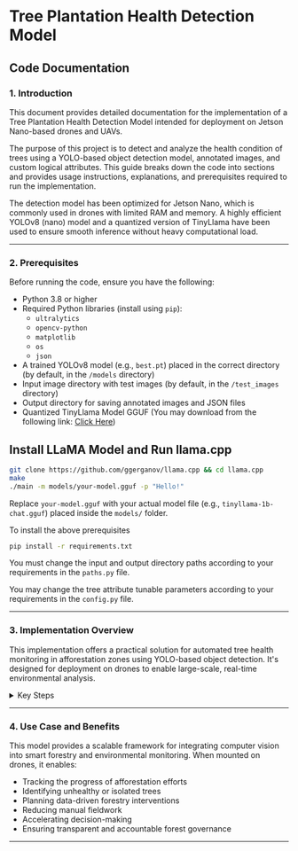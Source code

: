 # Tree Plantation Health Detection Model

## Code Documentation

### 1. Introduction

This document provides detailed documentation for the implementation of a Tree Plantation Health Detection Model intended for deployment on Jetson Nano-based drones and UAVs.

The purpose of this project is to detect and analyze the health condition of trees using a YOLO-based object detection model, annotated images, and custom logical attributes. This guide breaks down the code into sections and provides usage instructions, explanations, and prerequisites required to run the implementation.

The detection model has been optimized for Jetson Nano, which is commonly used in drones with limited RAM and memory. A highly efficient YOLOv8 (nano) model and a quantized version of TinyLlama have been used to ensure smooth inference without heavy computational load.

---

### 2. Prerequisites

Before running the code, ensure you have the following:

- Python 3.8 or higher  
- Required Python libraries (install using `pip`):
  - `ultralytics`
  - `opencv-python`
  - `matplotlib`
  - `os`
  - `json`
- A trained YOLOv8 model (e.g., `best.pt`) placed in the correct directory  (by default, in the `/models` directory)
- Input image directory with test images  (by default, in the `/test_images` directory)
- Output directory for saving annotated images and JSON files
- Quantized TinyLlama Model GGUF (You may download from the following link: [Click Here](https://huggingface.co/TheBloke/TinyLlama-1.1B-Chat-v1.0-GGUF))

## Install LLaMA Model and Run llama.cpp

```bash
git clone https://github.com/ggerganov/llama.cpp && cd llama.cpp
make
./main -m models/your-model.gguf -p "Hello!"
```
Replace `your-model.gguf` with your actual model file (e.g., `tinyllama-1b-chat.gguf`) placed inside the `models/` folder.

To install the above prerequisites
```bash
pip install -r requirements.txt
```

You must change the input and output directory paths according to your requirements in the `paths.py` file.

You may change the tree attribute tunable parameters according to your requirements in the `config.py` file.

---

### 3. Implementation Overview

This implementation offers a practical solution for automated tree health monitoring in afforestation zones using YOLO-based object detection. It's designed for deployment on drones to enable large-scale, real-time environmental analysis.

<details>
<summary>Key Steps</summary>

1. **Import Required Libraries**  
   Load necessary Python libraries including Ultralytics YOLO, OpenCV, JSON, and Matplotlib for visualization.

2. **Load YOLO Model**  
   Use a pre-trained YOLOv8 model (`best.pt`) to detect objects in plantation images.

3. **Read Test Images**  
   Load all test images from a specified directory into memory for processing.

4. **Run Detection**  
   Pass each image through the YOLO model to obtain bounding boxes and class predictions.

5. **Extract and Visualize Results**  
   Use OpenCV to draw bounding boxes and extract metadata from predictions.

6. **Save Metadata in JSON Format**  
   Store model predictions, including standard COCO-style data and custom attributes (e.g., `HealthStatus`, `HasLeaves`, `TreeHeightCategory`, etc.), in structured JSON files.

7. **Save Annotated Images**  
   Save output images with drawn bounding boxes for verification and record-keeping.

8. **Use Metadata for Inference**

   Uses a pre-defined prompt using the metadata to store inference about the health of plantation using TinyLLaMA model, and stores the inference in text files for each image.

</details>

---

### 4. Use Case and Benefits

This model provides a scalable framework for integrating computer vision into smart forestry and environmental monitoring. When mounted on drones, it enables:

- Tracking the progress of afforestation efforts  
- Identifying unhealthy or isolated trees  
- Planning data-driven forestry interventions  
- Reducing manual fieldwork  
- Accelerating decision-making  
- Ensuring transparent and accountable forest governance

---
